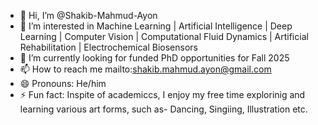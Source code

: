 - 👋 Hi, I’m @Shakib-Mahmud-Ayon
- 👀 I’m interested in Machine Learning | Artificial Intelligence | Deep Learning | Computer Vision | Computational Fluid Dynamics | Artificial Rehabilitation | Electrochemical Biosensors
- 🌱 I’m currently looking for funded PhD opportunities for Fall 2025
- 📫 How to reach me mailto:shakib.mahmud.ayon@gmail.com
- 😄 Pronouns: He/him
- ⚡ Fun fact: Inspite of academiccs, I enjoy my free time explorinig and learning various art forms, such as- Dancing, Singiing, Illustration etc.

<!---
Shakib-Mahmud-Ayon/Shakib-Mahmud-Ayon is a ✨ special ✨ repository because its `README.md` (this file) appears on your GitHub profile.
You can click the Preview link to take a look at your changes.
--->

